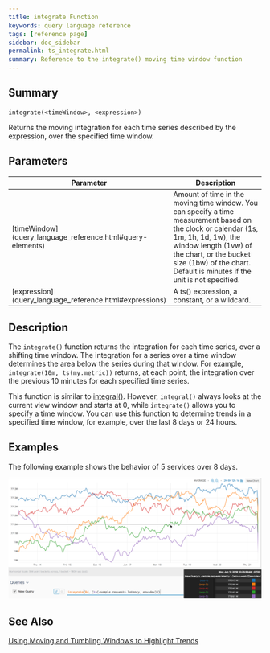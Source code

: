 ```yaml
---
title: integrate Function
keywords: query language reference
tags: [reference page]
sidebar: doc_sidebar
permalink: ts_integrate.html
summary: Reference to the integrate() moving time window function
---
```


## Summary

```
integrate(<timeWindow>, <expression>)
```
Returns the moving integration for each time series described by the expression, over the specified time window.

## Parameters

<table>
<tbody>
<thead>
<tr><th width="20%">Parameter</th><th width="80%">Description</th></tr>
</thead>
<tr>
<td markdown="span">[timeWindow](query_language_reference.html#query-elements)</td>
<td>Amount of time in the moving time window. You can specify a time measurement based on the clock or calendar (1s, 1m, 1h, 1d, 1w), the window length (1vw) of the chart, or the bucket size (1bw) of the chart. Default is minutes if the unit is not specified.</td></tr>
<tr>
<td markdown="span"> [expression](query_language_reference.html#expressions)</td>
<td>A ts() expression, a constant, or a wildcard.</td></tr>
</tbody>
</table>

## Description

The `integrate()` function returns the integration for each time series, over a shifting time window. The integration for a series over a time window determines the area below the series during that window. For example, `integrate(10m, ts(my.metric))` returns, at each point, the integration over the previous 10 minutes for each specified time series. 

This function is similar to [integral()](ts_integral.html). However, `integral()` always looks at the current view window and starts at 0, while `integrate()` allows you to specify a time window. You can use this function to determine trends in a specified time window, for example, over the last 8 days or 24 hours.

## Examples

The following example shows the behavior of 5 services over 8 days.

![integrate](images/ts_integrate.png)

## See Also

[Using Moving and Tumbling Windows to Highlight Trends](https://docs.wavefront.com/query_language_windows_trends.html)
